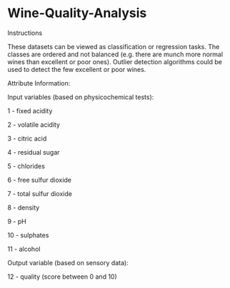 # Wine-Quality-Analysis

Instructions

These datasets can be viewed as classification or regression tasks. The classes are ordered and not balanced (e.g. there are munch more normal wines than excellent or poor ones). Outlier detection algorithms could be used to detect the few excellent or poor wines. 

Attribute Information:

Input variables (based on physicochemical tests):

1 - fixed acidity

2 - volatile acidity

3 - citric acid

4 - residual sugar

5 - chlorides

6 - free sulfur dioxide

7 - total sulfur dioxide

8 - density

9 - pH

10 - sulphates

11 - alcohol

Output variable (based on sensory data):

12 - quality (score between 0 and 10)
